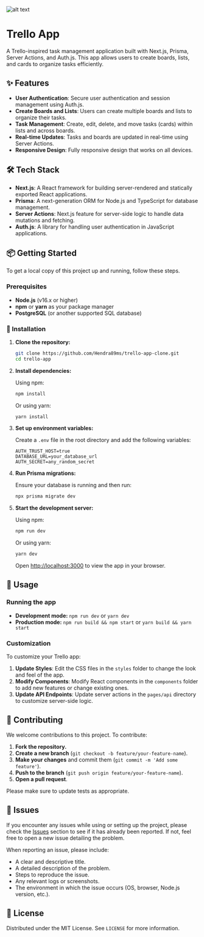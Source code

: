 ![alt text](https://github.com/mo-hassann/my-portfolio/blob/master/public/projects-imgs/trello.png)

# Trello App

A Trello-inspired task management application built with Next.js, Prisma, Server Actions, and Auth.js. This app allows users to create boards, lists, and cards to organize tasks efficiently.

## ✨ Features

- **User Authentication**: Secure user authentication and session management using Auth.js.
- **Create Boards and Lists**: Users can create multiple boards and lists to organize their tasks.
- **Task Management**: Create, edit, delete, and move tasks (cards) within lists and across boards.
- **Real-time Updates**: Tasks and boards are updated in real-time using Server Actions.
- **Responsive Design**: Fully responsive design that works on all devices.

## 🛠️ Tech Stack

- **Next.js**: A React framework for building server-rendered and statically exported React applications.
- **Prisma**: A next-generation ORM for Node.js and TypeScript for database management.
- **Server Actions**: Next.js feature for server-side logic to handle data mutations and fetching.
- **Auth.js**: A library for handling user authentication in JavaScript applications.

## 📦 Getting Started

To get a local copy of this project up and running, follow these steps.

### Prerequisites

- **Node.js** (v16.x or higher)
- **npm** or **yarn** as your package manager
- **PostgreSQL** (or another supported SQL database)

### 🚀 Installation

1. **Clone the repository:**

    ```bash
    git clone https://github.com/Hendra89ms/trello-app-clone.git
    cd trello-app
    ```

2. **Install dependencies:**

    Using npm:

    ```bash
    npm install
    ```

    Or using yarn:

    ```bash
    yarn install
    ```

3. **Set up environment variables:**

    Create a `.env` file in the root directory and add the following variables:

    ```env
    AUTH_TRUST_HOST=true
    DATABASE_URL=your_database_url
    AUTH_SECRET=any_random_secret
    ```

4. **Run Prisma migrations:**

    Ensure your database is running and then run:

    ```bash
    npx prisma migrate dev
    ```

5. **Start the development server:**

    Using npm:

    ```bash
    npm run dev
    ```

    Or using yarn:

    ```bash
    yarn dev
    ```

    Open [http://localhost:3000](http://localhost:3000) to view the app in your browser.

## 📖 Usage

### Running the app

- **Development mode:** `npm run dev` or `yarn dev`
- **Production mode:** `npm run build && npm start` or `yarn build && yarn start`

### Customization

To customize your Trello app:

1. **Update Styles**: Edit the CSS files in the `styles` folder to change the look and feel of the app.
2. **Modify Components**: Modify React components in the `components` folder to add new features or change existing ones.
3. **Update API Endpoints**: Update server actions in the `pages/api` directory to customize server-side logic.

## 🤝 Contributing

We welcome contributions to this project. To contribute:

1. **Fork the repository.**
2. **Create a new branch** (`git checkout -b feature/your-feature-name`).
3. **Make your changes** and commit them (`git commit -m 'Add some feature'`).
4. **Push to the branch** (`git push origin feature/your-feature-name`).
5. **Open a pull request**.

Please make sure to update tests as appropriate.

## 🐛 Issues

If you encounter any issues while using or setting up the project, please check the [Issues](https://github.com/mo-hassann/trello-app/issues) section to see if it has already been reported. If not, feel free to open a new issue detailing the problem.

When reporting an issue, please include:

- A clear and descriptive title.
- A detailed description of the problem.
- Steps to reproduce the issue.
- Any relevant logs or screenshots.
- The environment in which the issue occurs (OS, browser, Node.js version, etc.).

## 📜 License

Distributed under the MIT License. See `LICENSE` for more information.
